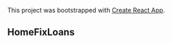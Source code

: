 This project was bootstrapped with [Create React App](https://github.com/facebook/create-react-app).

## HomeFixLoans
